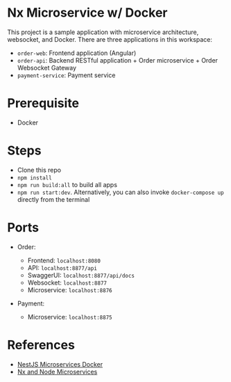 # Nx Microservice w/ Docker

This project is a sample application with microservice architecture, websocket, and Docker. There are three applications in this workspace:

- `order-web`: Frontend application (Angular)
- `order-api`: Backend RESTful application + Order microservice + Order Websocket Gateway
- `payment-service`: Payment service

# Prerequisite

- Docker

# Steps

- Clone this repo
- `npm install`
- `npm run build:all` to build all apps
- `npm run start:dev`. Alternatively, you can also invoke `docker-compose up` directly from the terminal

# Ports

- Order:

  - Frontend: `localhost:8080`
  - API: `localhost:8877/api`
  - SwaggerUI: `localhost:8877/api/docs`
  - Websocket: `localhost:8877`
  - Microservice: `localhost:8876`

- Payment:
  - Microservice: `localhost:8875`

# References

- [NestJS Microservices Docker](https://github.com/alibghz/nestjs-microservices-docker)
- [Nx and Node Microservices](https://blog.nrwl.io/nx-and-node-microservices-b6df3cd1bad6)
